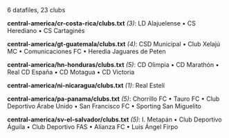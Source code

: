 6 datafiles, 23 clubs

**central-america/cr-costa-rica/clubs.txt** _(3)_:  LD Alajuelense • CS Herediano • CS Cartaginés

**central-america/gt-guatemala/clubs.txt** _(4)_:  CSD Municipal • Club Xelajú MC • Comunicaciones FC • Heredia Jaguares de Peten

**central-america/hn-honduras/clubs.txt** _(5)_:  CD Olimpia • CD Marathón • Real CD España • CD Motagua • CD Victoria

**central-america/ni-nicaragua/clubs.txt** _(1)_:  Real Estelí

**central-america/pa-panama/clubs.txt** _(5)_:  Chorrillo FC • Tauro FC • Club Deportivo Árabe Unido • San Francisco FC • Sporting San Miguelito

**central-america/sv-el-salvador/clubs.txt** _(5)_:  I. Metapán • Club Deportivo Águila • Club Deportivo FAS • Alianza FC • Luis Ángel Firpo

